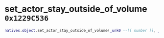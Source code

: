 # set_actor_stay_outside_of_volume `0x1229C536`

```lua
natives.object.set_actor_stay_outside_of_volume(_unk0 --[[ number ]], _unk1 --[[ number ]], _unk2 --[[ number ]], _unk3 --[[ number ]])
```